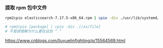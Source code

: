 ### 提取 rpm 包中文件
```bash
rpm2cpio elasticsearch-7.17.5-x86_64.rpm | cpio -div ./usr/lib/systemd/system/elasticsearch.service

# rpm2cpio [package] | cpio -div .[/xx/file]
# 不是很理解为什么要在这加 “.”
```

https://www.cnblogs.com/liuyuelinfighting/p/15564569.html